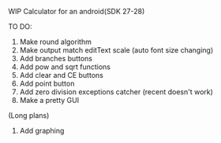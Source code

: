 WIP
Calculator for an android(SDK 27-28)

TO DO:
1. Make round algorithm
2. Make output match editText scale (auto font size changing)
3. Add branches buttons
4. Add pow and sqrt functions
5. Add clear and CE buttons
6. Add point button
7. Add zero division exceptions catcher (recent doesn't work)
8. Make a pretty GUI




(Long plans)
1. Add graphing

